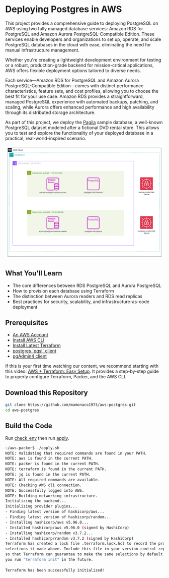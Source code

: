 # Deploying Postgres in AWS


This project provides a comprehensive guide to deploying PostgreSQL on AWS using two fully managed database services: Amazon RDS for PostgreSQL and Amazon Aurora PostgreSQL-Compatible Edition. These services enable developers and organizations to set up, operate, and scale PostgreSQL databases in the cloud with ease, eliminating the need for manual infrastructure management.

Whether you're creating a lightweight development environment for testing or a robust, production-grade backend for mission-critical applications, AWS offers flexible deployment options tailored to diverse needs. 

Each service—Amazon RDS for PostgreSQL and Amazon Aurora PostgreSQL-Compatible Edition—comes with distinct performance characteristics, feature sets, and cost profiles, allowing you to choose the best fit for your use case. Amazon RDS provides a straightforward, managed PostgreSQL experience with automated backups, patching, and scaling, while Aurora offers enhanced performance and high availability through its distributed storage architecture.

As part of this project, we deploy the [Pagila](https://www.postgresql.org/ftp/projects/pgFoundry/dbsamples/pagila/) sample database, a well-known PostgreSQL dataset modeled after a fictional DVD rental store. This allows you to test and explore the functionality of your deployed database in a practical, real-world-inspired scenario.

![diagram](aws-postgres.png)

## What You'll Learn

- The core differences between RDS PostgreSQL and Aurora PostgreSQL
- How to provision each database using Terraform
- The distinction between Aurora readers and RDS read replicas
- Best practices for security, scalability, and infrastructure-as-code deployment

## Prerequisites

* [An AWS Account](https://aws.amazon.com/console/)
* [Install AWS CLI](https://docs.aws.amazon.com/cli/latest/userguide/getting-started-install.html) 
* [Install Latest Terraform](https://developer.hashicorp.com/terraform/install)
* [postgres `pqsl' client](https://www.postgresql.org/download/linux/ubuntu/)
* [pgAdmin4 client](https://www.pgadmin.org/download/)

If this is your first time watching our content, we recommend starting with this video: [AWS + Terraform: Easy Setup](https://youtu.be/BCMQo0CB9wk). It provides a step-by-step guide to properly configure Terraform, Packer, and the AWS CLI.

## Download this Repository

```bash
git clone https://github.com/mamonaco1973/aws-postgres.git
cd aws-postgres
```

## Build the Code

Run [check_env](check_env.sh) then run [apply](apply.sh).

```bash
~/aws-packer$ ./apply.sh
NOTE: Validating that required commands are found in your PATH.
NOTE: aws is found in the current PATH.
NOTE: packer is found in the current PATH.
NOTE: terraform is found in the current PATH.
NOTE: jq is found in the current PATH.
NOTE: All required commands are available.
NOTE: Checking AWS cli connection.
NOTE: Successfully logged into AWS.
NOTE: Building networking infrastructure.
Initializing the backend...
Initializing provider plugins...
- Finding latest version of hashicorp/aws...
- Finding latest version of hashicorp/random...
- Installing hashicorp/aws v5.96.0...
- Installed hashicorp/aws v5.96.0 (signed by HashiCorp)
- Installing hashicorp/random v3.7.2...
- Installed hashicorp/random v3.7.2 (signed by HashiCorp)
Terraform has created a lock file .terraform.lock.hcl to record the provider
selections it made above. Include this file in your version control repository
so that Terraform can guarantee to make the same selections by default when
you run "terraform init" in the future.

Terraform has been successfully initialized!
```

